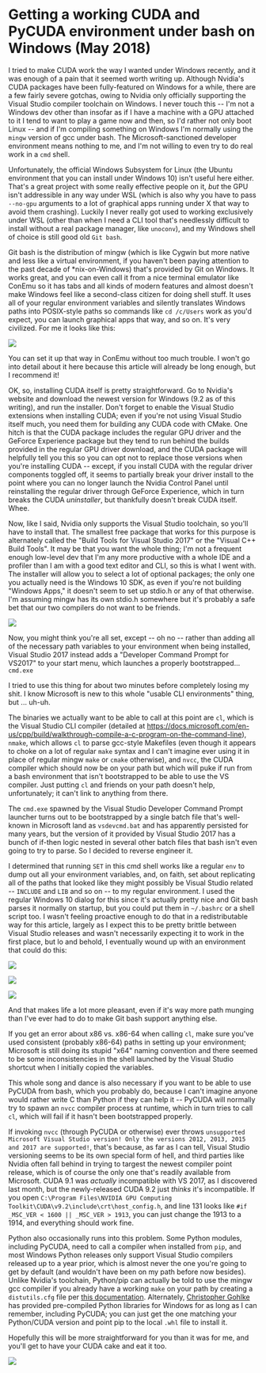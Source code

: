 # Getting a working CUDA and PyCUDA environment under bash on Windows (May 2018)

I tried to make CUDA work the way I wanted under Windows recently, and it was enough of a pain that it seemed worth writing up. Although Nvidia's CUDA packages have been fully-featured on Windows for a while, there are a few fairly severe gotchas, owing to Nvidia only officially supporting the Visual Studio compiler toolchain on Windows. I never touch this -- I'm not a Windows dev other than insofar as if I have a machine with a GPU attached to it I tend to want to play a game now and then, so I'd rather not only boot Linux -- and if I'm compiling something on Windows I'm normally using the `mingw` version of gcc under bash. The Microsoft-sanctioned developer environment means nothing to me, and I'm not willing to even try to do real work in a `cmd` shell.

Unfortunately, the official Windows Subsystem for Linux (the Ubuntu environment that you can install under Windows 10) isn't useful here either. That's a great project with some really effective people on it, *but* the GPU isn't addressible in any way under WSL (which is also why you have to pass `--no-gpu` arguments to a lot of graphical apps running under X that way to avoid them crashing). Luckily I never really got used to working exclusively under WSL (other than when I need a CLI tool that's needlessly difficult to install without a real package manager, like `unoconv`), and my Windows shell of choice is still good old `Git bash`.

Git bash is the distribution of mingw (which is like Cygwin but more native and less like a virtual environment, if you haven't been paying attention to the past decade of *nix-on-Windows) that's provided by Git on Windows. It works great, and you can even call it from a nice terminal emulator like ConEmu so it has tabs and all kinds of modern features and almost doesn't make Windows feel like a second-class citizen for doing shell stuff. It uses all of your regular environment variables and silently translates Windows paths into POSIX-style paths so commands like `cd /c/Users` work as you'd expect, you can launch graphical apps that way, and so on. It's very civilized. For me it looks like this:

![](https://axfelix.github.io/conemu.png)

You can set it up that way in ConEmu without too much trouble. I won't go into detail about it here because this article will already be long enough, but I recommend it!

OK, so, installing CUDA itself is pretty straightforward. Go to Nvidia's website and download the newest version for Windows (9.2 as of this writing), and run the installer. Don't forget to enable the Visual Studio extensions when installing CUDA; even if you're not using Visual Studio itself much, you need them for building any CUDA code with CMake. One hitch is that the CUDA package includes the regular GPU driver and the GeForce Experience package but they tend to run behind the builds provided in the regular GPU driver download, and the CUDA package will helpfully tell you this so you can opt not to replace those versions when you're installing CUDA -- except, if you install CUDA with the regular driver components toggled off, it seems to partially break your driver install to the point where you can no longer launch the Nvidia Control Panel until reinstalling the regular driver through GeForce Experience, which in turn breaks the CUDA *uninstaller*, but thankfully doesn't break CUDA itself. Whee.

Now, like I said, Nvidia only supports the Visual Studio toolchain, so you'll have to install that. The smallest free package that works for this purpose is alternately called the "Build Tools for Visual Studio 2017" or the "Visual C++ Build Tools". It may be that you want the whole thing; I'm not a frequent enough low-level dev that I'm any more productive with a whole IDE and a profiler than I am with a good text editor and CLI, so this is what I went with. The installer will allow you to select a lot of optional packages; the only one you actually need is the Windows 10 SDK, as even if you're not building "Windows Apps," it doesn't seem to set up stdio.h or any of that otherwise. I'm assuming mingw has its own stdio.h somewhere but it's probably a safe bet that our two compilers do not want to be friends.

![](https://axfelix.github.io/vs2017.png)

Now, you might think you're all set, except -- oh no -- rather than adding all of the necessary path variables to your environment when being installed, Visual Studio 2017 instead adds a "Developer Command Prompt for VS2017" to your start menu, which launches a properly bootstrapped... `cmd.exe`

I tried to use this thing for about two minutes before completely losing my shit. I know Microsoft is new to this whole "usable CLI environments" thing, but ... uh-uh.

The binaries we actually want to be able to call at this point are `cl`, which is the Visual Studio CLI compiler (detailed at https://docs.microsoft.com/en-us/cpp/build/walkthrough-compile-a-c-program-on-the-command-line), `nmake`, which allows `cl` to parse gcc-style Makefiles (even though it appears to choke on a lot of regular `make` syntax and I can't imagine ever using it in place of regular mingw `make` or `cmake` otherwise), and `nvcc`, the CUDA compiler which should now be on your path but which will puke if run from a bash environment that isn't bootstrapped to be able to use the VS compiler. Just putting `cl` and friends on your path doesn't help, unfortunately; it can't link to anything from there.

The `cmd.exe` spawned by the Visual Studio Developer Command Prompt launcher turns out to be bootstrapped by a single batch file that's well-known in Microsoft land as `vsdevcmd.bat` and has apparently persisted for many years, but the version of it provided by Visual Studio 2017 has a bunch of if-then logic nested in several other batch files that bash isn't even going to try to parse. So I decided to reverse engineer it.

I determined that running `SET` in this cmd shell works like a regular `env` to dump out all your environment variables, and, on faith, set about replicating all of the paths that looked like they might possibly be Visual Studio related -- `INCLUDE` and `LIB` and so on -- to my regular environment. I used the regular Windows 10 dialog for this since it's actually pretty nice and Git bash parses it normally on startup, but you could put them in `~/.bashrc` or a shell script too. I wasn't feeling proactive enough to do that in a redistributable way for this article, largely as I expect this to be pretty brittle between Visual Studio releases and wasn't necessarily expecting it to work in the first place, but lo and behold, I eventually wound up with an environment that could do this:

![](https://axfelix.github.io/set.png)

![](https://axfelix.github.io/env.png)

![](https://axfelix.github.io/cl.png)

And that makes life a lot more pleasant, even if it's way more path munging than I've ever had to do to make Git bash support anything else.

If you get an error about x86 vs. x86-64 when calling `cl`, make sure you've used consistent (probably x86-64) paths in setting up your environment; Microsoft is still doing its stupid "x64" naming convention and there seemed to be some inconsistencies in the shell launched by the Visual Studio shortcut when I initially copied the variables.

This whole song and dance is also necessary if you want to be able to use PyCUDA from bash, which you probably do, because I can't imagine anyone would rather write C than Python if they can help it -- PyCUDA will normally try to spawn an `nvcc` compiler process at runtime, which in turn tries to call `cl`, which will fail if it hasn't been bootstrapped properly.

If invoking `nvcc` (through PyCUDA or otherwise) ever throws `unsupported Microsoft Visual Studio version! Only the versions 2012, 2013, 2015 and 2017 are supported!`, that's because, as far as I can tell, Visual Studio versioning seems to be its own special form of hell, and third parties like Nvidia often fall behind in trying to targest the newest compiler point release, which is of course the only one that's readily available from Microsoft. CUDA 9.1 was *actually* incompatible with VS 2017, as I discovered last month, but the newly-released CUDA 9.2 just *thinks* it's incompatible. If you open `C:\Program Files\NVIDIA GPU Computing Toolkit\CUDA\v9.2\include\crt\host_config.h`, and line 131 looks like `#if _MSC_VER < 1600 || _MSC_VER > 1913`, you can just change the 1913 to a 1914, and everything should work fine.

Python also occasionally runs into this problem. Some Python modules, including PyCUDA, need to call a compiler when installed from `pip`, and most Windows Python releases only support Visual Studio compilers released up to a year prior, which is almost never the one you're going to get by default (and wouldn't have been on my path before now besides). Unlike Nvidia's toolchain, Python/pip can actually be told to use the mingw gcc compiler if you already have a working `make` on your path by creating a `distutils.cfg` file per [this documentation](https://wiki.python.org/moin/WindowsCompilers#GCC_-_MinGW-w64_.28x86.2C_x64.29). Alternately, [Christopher Gohlke](https://www.lfd.uci.edu/~gohlke/pythonlibs/) has provided pre-compiled Python libraries for Windows for as long as I can remember, including PyCUDA; you can just get the one matching your Python/CUDA version and point pip to the local `.whl` file to install it.

Hopefully this will be more straightforward for you than it was for me, and you'll get to have your CUDA cake and eat it too.

![](https://axfelix.github.io/pycuda.png)
